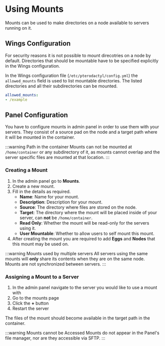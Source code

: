 # Using Mounts

Mounts can be used to make directories on a node available to servers running on it.

## Wings Configuration

For security reasons it is not possible to mount direcotries on a node by default. Directories that should be mountable have to be specified explicitly in the Wings configuration.

In the Wings configuration file (`/etc/pterodactyl/config.yml`) the `allowed_mounts` field is used to list mountable directories. The listed directories and all their subdirectories can be mounted.

```yml
allowed_mounts:
- /example
```

## Panel Configuration

You have to configure mounts in admin panel in order to use them with your servers. They consist of a source pad on the node and a target path where it will be mounted in the container.

:::warning Path in the container
Mounts can not be mounted at `/home/container` or any subdirectory of it, as mounts cannot overlap and the server specific files are mounted at that location.
:::

### Creating a Mount

1. In the admin panel go to **Mounts**.
2. Create a new mount.
3. Fill in the details as required.
   - **Name**: Name for your mount.
   - **Description**: Description for your mount.
   - **Source**: The directory where files are stored on the node.
   - **Target**: The directory where the mount will be placed inside of your server, can **not** be `/home/container`.
   - **Read Only**: Whether the mount will be read-only for the servers using it.
   - **User Mountable**: Whether to allow users to self mount this mount.
4. After creating the mount you are required to add **Eggs** and **Nodes** that this mount may be used on.

:::warning Mounts used by multiple servers
All servers using the same mounts will **only** share its contents when they are on the same node. Mounts are not synchronized between servers.
::: 

### Assigning a Mount to a Server

1. In the admin panel navigate to the server you would like to use a mount with
2. Go to the mounts page
3. Click the **+** button
4. Restart the server

The files of the mount should become available in the target path in the container.

:::warning Mounts cannot be Accessed
Mounts do not appear in the Panel's file manager, nor are they accessible via SFTP.
:::
